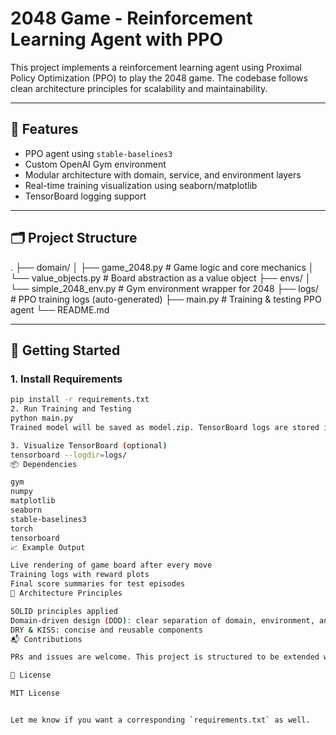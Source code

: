 # 2048 Game - Reinforcement Learning Agent with PPO

This project implements a reinforcement learning agent using Proximal Policy Optimization (PPO) to play the 2048 game. The codebase follows clean architecture principles for scalability and maintainability.

---

## 🧠 Features

- PPO agent using `stable-baselines3`
- Custom OpenAI Gym environment
- Modular architecture with domain, service, and environment layers
- Real-time training visualization using seaborn/matplotlib
- TensorBoard logging support

---

## 🗂️ Project Structure

.
├── domain/
│ ├── game_2048.py # Game logic and core mechanics
│ └── value_objects.py # Board abstraction as a value object
├── envs/
│ └── simple_2048_env.py # Gym environment wrapper for 2048
├── logs/ # PPO training logs (auto-generated)
├── main.py # Training & testing PPO agent
└── README.md


---

## 🚀 Getting Started

### 1. Install Requirements

```bash
pip install -r requirements.txt
2. Run Training and Testing
python main.py
Trained model will be saved as model.zip. TensorBoard logs are stored in ./logs/.

3. Visualize TensorBoard (optional)
tensorboard --logdir=logs/
📦 Dependencies

gym
numpy
matplotlib
seaborn
stable-baselines3
torch
tensorboard
📈 Example Output

Live rendering of game board after every move
Training logs with reward plots
Final score summaries for test episodes
🧱 Architecture Principles

SOLID principles applied
Domain-driven design (DDD): clear separation of domain, environment, and interface layers
DRY & KISS: concise and reusable components
📬 Contributions

PRs and issues are welcome. This project is structured to be extended with more agents, UIs, or gameplay enhancements.

📝 License

MIT License


Let me know if you want a corresponding `requirements.txt` as well.